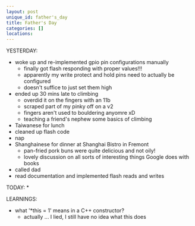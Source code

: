 ```yaml
---
layout: post
unique_id: father's_day
title: Father's Day
categories: []
locations: 
---
```


YESTERDAY:
* woke up and re-implemented gpio pin configurations manually
  * finally got flash responding with proper values!!!
  * apparently my write protect and hold pins need to actually be configured
  * doesn't suffice to just set them high
* ended up 30 mins late to climbing
  * overdid it on the fingers with an 11b
  * scraped part of my pinky off on a v2
  * fingers aren't used to bouldering anyomre xD
  * teaching a friend's nephew some basics of climbing
* Taiwanese for lunch
* cleaned up flash code
* nap
* Shanghainese for dinner at Shanghai Bistro in Fremont
  * pan-fried pork buns were quite delicious and not oily!
  * lovely discussion on all sorts of interesting things Google does with books
* called dad
* read documentation and implemented flash reads and writes

TODAY:
* 

LEARNINGS:
* what '*this = 1' means in a C++ constructor?
  * actually ... I lied, I still have no idea what this does
